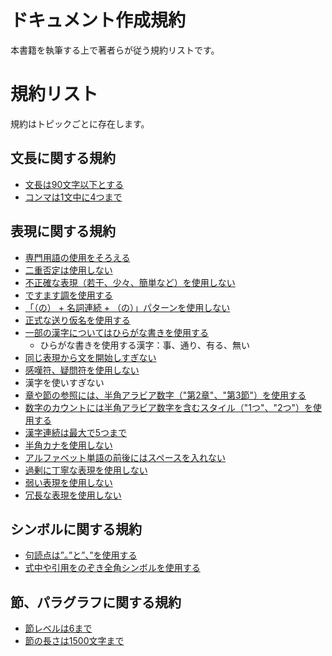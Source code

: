 # ドキュメント作成規約

本書籍を執筆する上で著者らが従う規約リストです。

# 規約リスト

規約はトピックごとに存在します。

## 文長に関する規約

- [文長は90文字以下とする](https://github.com/continuous-manual-writing/book-source/blob/master/redpen-conf.xml#L3)
- [コンマは1文中に4つまで](https://github.com/continuous-manual-writing/book-source/blob/master/redpen-conf.xml#L17)

## 表現に関する規約

- [専門用語の使用をそろえる](https://github.com/continuous-manual-writing/book-source/blob/master/redpen-conf.xml#L10)
- [二重否定は使用しない](https://github.com/continuous-manual-writing/book-source/blob/master/redpen-conf.xml#L28)
- [不正確な表現（若干、少々、簡単など）を使用しない](https://github.com/continuous-manual-writing/book-source/blob/master/js/ambiguous-expression.js)
- [ですます調を使用する](https://github.com/continuous-manual-writing/book-source/blob/master/redpen-conf.xml#L21)
- [「（の） + 名詞連続 + （の）」パターンを使用しない](https://github.com/continuous-manual-writing/book-source/blob/master/js/doubled_no.js)
- [正式な送り仮名を使用する](https://github.com/continuous-manual-writing/book-source/blob/master/js/okurigana.js)
- [一部の漢字についてはひらがな書きを使用する](https://github.com/continuous-manual-writing/book-source/blob/master/js/unsuggested-kanji.js)
  - ひらがな書きを使用する漢字：事、通り、有る、無い
- [同じ表現から文を開始しすぎない](https://github.com/continuous-manual-writing/book-source/blob/master/redpen-conf.xml#L29)
- [感嘆符、疑問符を使用しない](https://github.com/continuous-manual-writing/book-source/blob/master/js/japanese_emotional_sentence.js)
- 漢字を使いすぎない
- [章や節の参照には、半角アラビア数字（"第2章"、"第3節"）を使用する](https://github.com/continuous-manual-writing/book-source/blob/master/js/japanese_anchor_expression.js)
- [数字のカウントには半角アラビア数字を含むスタイル（"1つ"、"2つ"）を使用する](https://github.com/continuous-manual-writing/book-source/blob/master/js/japanese_number_expression.js)
- [漢字連続は最大で5つまで](https://github.com/continuous-manual-writing/book-source/blob/master/js/long_kanji_chain.js)
- [半角カナを使用しない](https://github.com/continuous-manual-writing/book-source/blob/master/js/japanese_invalid_kana.js)
- [アルファベット単語の前後にはスペースを入れない](https://github.com/continuous-manual-writing/book-source/blob/master/js/space_with_latin_word.js)
- [過剰に丁寧な表現を使用しない](https://github.com/continuous-manual-writing/book-source/blob/master/js/japanese_too_polite_expressions.js)
- [弱い表現を使用しない](https://github.com/continuous-manual-writing/book-source/blob/master/js/japanese_weak_expression.js)
- [冗長な表現を使用しない](https://github.com/continuous-manual-writing/book-source/blob/master/js/redundant-ja-expression.js)

## シンボルに関する規約

- [句読点は”。”と”、”を使用する](https://github.com/continuous-manual-writing/book-source/blob/master/redpen-conf.xml#L6)
- [式中や引用をのぞき全角シンボルを使用する](https://github.com/continuous-manual-writing/book-source/blob/master/redpen-conf.xml#L6)

## 節、パラグラフに関する規約

- [節レベルは6まで](https://github.com/continuous-manual-writing/book-source/blob/master/js/section_level_validator.js)
- [節の長さは1500文字まで](https://github.com/continuous-manual-writing/book-source/blob/master/redpen-conf.xml#L14)
